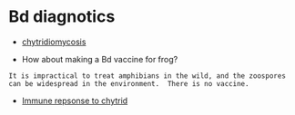 # Bd diagnotics
* [chytridiomycosis](https://cwhl.vet.cornell.edu/disease/chytridiomycosis)

* How about making a Bd vaccine for frog?

`It is impractical to treat amphibians in the wild, and the zoospores can be widespread in the environment.  There is no vaccine.`

* [Immune repsonse to chytrid](https://wildlife.org/immune-response-to-chytrid-may-kill-frogs/)
